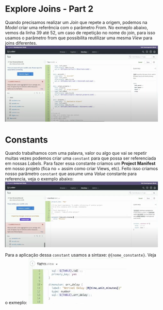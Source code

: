 # Explore Joins - Part 2
Quando precisamos realizar um *Join* que repete a origem, podemos na *Model* criar uma referência com o parâmetro *From*. No exmeplo abaixo, vemos da linha 39 até 52, um caso de repetição no nome do join, para isso usamos o parâmetro from que possibilita reutilizar uma mesma *View* para joins diferentes.
![From](Imagens/From.png)

# Constants
Quando trabalhamos com uma palavra, valor ou algo que vai se repetir muitas vezes podemos criar uma ```constant``` para que possa ser referenciada em nossas *Labels*. 
Para fazer essa constante criamos um **Project Manifest** em nosso projeto (fica no + assim como criar Views, etc). Feito isso criamos nosso parâmetro ```constant``` que assume uma *Value* constante para referencia, veja o exemplo abaixo:
![Manifest](Imagens/Manifest.png)

Para a aplicação dessa ```constant``` usamos a sintaxe: ```@{nome_constante}```. Veja o exmeplo:
![Constant](Imagens/Constant.png)

